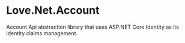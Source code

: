 # Love.Net.Account
Account Api abstraction library that uses ASP.NET Core Identity as its identity claims management.
